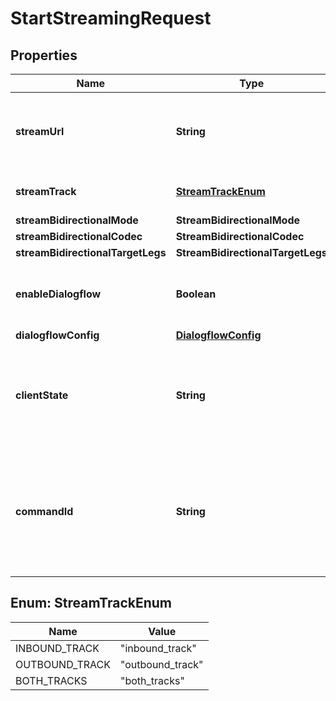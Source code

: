 

# StartStreamingRequest


## Properties

| Name | Type | Description | Notes |
|------------ | ------------- | ------------- | -------------|
|**streamUrl** | **String** | The destination WebSocket address where the stream is going to be delivered. |  [optional] |
|**streamTrack** | [**StreamTrackEnum**](#StreamTrackEnum) | Specifies which track should be streamed. |  [optional] |
|**streamBidirectionalMode** | **StreamBidirectionalMode** |  |  [optional] |
|**streamBidirectionalCodec** | **StreamBidirectionalCodec** |  |  [optional] |
|**streamBidirectionalTargetLegs** | **StreamBidirectionalTargetLegs** |  |  [optional] |
|**enableDialogflow** | **Boolean** | Enables Dialogflow for the current call. The default value is false. |  [optional] |
|**dialogflowConfig** | [**DialogflowConfig**](DialogflowConfig.md) |  |  [optional] |
|**clientState** | **String** | Use this field to add state to every subsequent webhook. It must be a valid Base-64 encoded string. |  [optional] |
|**commandId** | **String** | Use this field to avoid duplicate commands. Telnyx will ignore any command with the same &#x60;command_id&#x60; for the same &#x60;call_control_id&#x60;. |  [optional] |



## Enum: StreamTrackEnum

| Name | Value |
|---- | -----|
| INBOUND_TRACK | &quot;inbound_track&quot; |
| OUTBOUND_TRACK | &quot;outbound_track&quot; |
| BOTH_TRACKS | &quot;both_tracks&quot; |



